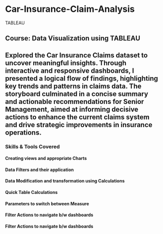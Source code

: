 # Car-Insurance-Claim-Analysis
TABLEAU


## Course: Data Visualization using TABLEAU

## Explored the Car Insurance Claims dataset to uncover meaningful insights. Through interactive and responsive dashboards, I presented a logical flow of findings, highlighting key trends and patterns in claims data. The storyboard culminated in a concise summary and actionable recommendations for Senior Management, aimed at informing decisive actions to enhance the current claims system and drive strategic improvements in insurance operations.

### Skills & Tools Covered

#### Creating views and appropriate Charts

#### Data Filters and their application

#### Data Modification and transformation using Calculations

#### Quick Table Calculations

#### Parameters to switch between Measure

#### Filter Actions to navigate b/w dashboards

#### Filter Actions to navigate b/w dashboards
